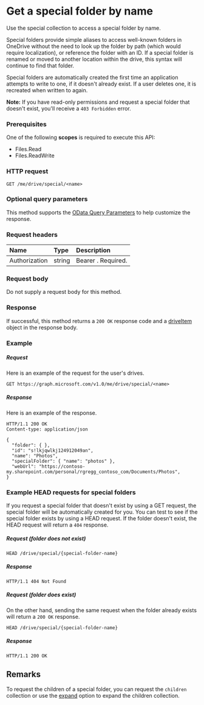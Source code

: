 # Get a special folder by name

Use the special collection to access a special folder by name.

Special folders provide simple aliases to access well-known folders in OneDrive
without the need to look up the folder by path (which would require localization),
or reference the folder with an ID. If a special folder is renamed or moved
to another location within the drive, this syntax will continue to find that
folder.

Special folders are automatically created the first time an application attempts
to write to one, if it doesn't already exist. If a user deletes one, it is
recreated when written to again.

**Note:**  If you have read-only permissions and request a special folder that
doesn't exist, you'll receive a `403 Forbidden` error.

### Prerequisites
One of the following **scopes** is required to execute this API:

  * Files.Read
  * Files.ReadWrite

### HTTP request
<!-- { "blockType": "ignored" } -->
```http
GET /me/drive/special/<name>
```
### Optional query parameters
This method supports the [OData Query Parameters](http://graph.microsoft.io/docs/overview/query_parameters)
to help customize the response.

### Request headers

| Name          | Type   | Description               |
|:--------------|:-------|:--------------------------|
| Authorization | string | Bearer <token>. Required. |


### Request body
Do not supply a request body for this method.

### Response
If successful, this method returns a `200 OK` response code and a [driveItem](../resources/driveitem.md)
object in the response body.

### Example

##### Request
Here is an example of the request for the user's drives.

<!-- {
  "blockType": "request",
  "name": "get_drive_special"
}-->
```http
GET https://graph.microsoft.com/v1.0/me/drive/special/<name>
```

##### Response
Here is an example of the response.
<!-- {
  "blockType": "response",
  "truncated": true,
  "@odata.type": "microsoft.graph.driveItem"
} -->
```http
HTTP/1.1 200 OK
Content-type: application/json

{
  "folder": { },
  "id": "s!lkjqwlkj124912049an",
  "name": "Photos",
  "specialFolder": { "name": "photos" },
  "webUrl": "https://contoso-my.sharepoint.com/personal/rgregg_contoso_com/Documents/Photos",
}
```

### Example HEAD requests for special folders

If you request a special folder that doesn't exist by using a GET request,
the special folder will be automatically created for you. You can test to see
if the special folder exists by using a HEAD request. If the folder doesn't
exist, the HEAD request will return a `404` response.

##### Request (folder does not exist)

<!-- { "blockType": "request", "name": "head-does-not-create-special-folder" } -->
```
HEAD /drive/special/{special-folder-name}
```

##### Response
<!-- {"blockType": "response"} -->
```
HTTP/1.1 404 Not Found
```

##### Request (folder does exist)

On the other hand, sending the same request when the folder already exists will
return a `200 OK` response.

<!-- { "blockType": "request", "name": "head-existing-special-folder", "scopes": "files.read" } -->
```
HEAD /drive/special/{special-folder-name}
```

##### Response

<!-- {"blockType": "response", "isEmpty": true } -->
```
HTTP/1.1 200 OK
```

## Remarks

To request the children of a special folder, you can request the `children`
collection or use the [expand](http://graph.microsoft.io/docs/overview/query_parameters) option
to expand the children collection.


<!-- {
  "type": "#page.annotation",
  "description": "List drives",
  "keywords": "",
  "section": "documentation",
  "tocPath": "OneDrive/Drive/Get special folder"
}-->
